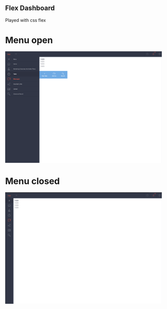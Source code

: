 ## Flex Dashboard

Played with css flex 

# Menu open

![Menu open](https://github.com/dinogit/flex-dashboard/blob/master/img/expand.png?raw=true "Title")

# Menu closed

![Menu closed](https://github.com/dinogit/flex-dashboard/blob/master/img/shrinked.png?raw=true "Title")


